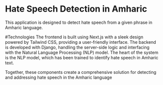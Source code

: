# Hate Speech Detection in Amharic

This application is designed to detect hate speech from a given phrase in Amharic language. 

#Technologies
The frontend is built using Next.js with a sleek design powered by Tailwind CSS, providing a user-friendly interface. 
The backend is developed with Django, handling the server-side logic and interfacing with the Natural Language Processing (NLP) model. 
The heart of the system is the NLP model, which has been trained to identify hate speech in Amharic text. 

Together, these components create a comprehensive solution for detecting and addressing hate speech in the Amharic language




